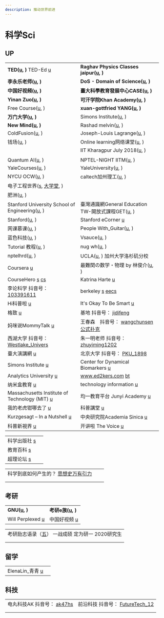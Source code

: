 ```yaml
---
description: 推动世界前进
---
```


# 科学Sci

## UP

|                                                                                                                                                                                                                  |                                                                                                                                                                                                                                                                                                                                                                |
| ---------------------------------------------------------------------------------------------------------------------------------------------------------------------------------------------------------------- | -------------------------------------------------------------------------------------------------------------------------------------------------------------------------------------------------------------------------------------------------------------------------------------------------------------------------------------------------------------- |
| **TED(**[**u**](https://www.youtube.com/c/TED/featured)**, )**   TED-Ed [u](https://www.youtube.com/channel/UCsooa4yRKGN\_zEE8iknghZA)                                                                           | **Raghav Physics Classes jaipur(**[**u**](https://www.youtube.com/channel/UCZs3xfV2LuGhVoPqrDIffqw/playlists)**, )**                                                                                                                                                                                                                                           |
| **李永乐老师(**[**u**](https://www.youtube.com/c/%E6%9D%8E%E6%B0%B8%E4%B9%90%E8%80%81%E5%B8%88/featured)**, )**                                                                                                       | **DoS - Domain of Science(**[**u**](https://www.youtube.com/c/DomainofScience/featured)**, )**                                                                                                                                                                                                                                                                 |
| **中国好视频(**[**u**](https://www.youtube.com/channel/UCCn95TJ-ghiNsJmwLoaE1gw/playlists)**, )**                                                                                                                     | **臺大科學教育發展中心CASE(**[**u**](https://www.youtube.com/user/NTUCASE/playlists)**, )**                                                                                                                                                                                                                                                                              |
| **Yinan Zuo(**[**u**](https://www.youtube.com/user/wotanxiaozuo/playlists)**, )**                                                                                                                                | **可汗学院Khan Academy(**[**u**](https://www.youtube.com/c/khanacademy/playlists)**, )**                                                                                                                                                                                                                                                                           |
| Free Course([u](https://www.youtube.com/c/FreeCourseBLGX), )                                                                                                                                                     | **xuan-gottfried YANG(**[**u**](https://www.youtube.com/channel/UC-gJF-sb0NKKOZGBnoT2r-Q/playlists)**, )**                                                                                                                                                                                                                                                     |
| **万门大学(**[**u**](https://www.youtube.com/channel/UC5jEKeMMHHM0kIRLgEDgKVA/playlists)**, )**                                                                                                                      | Simons Institute([u](https://www.youtube.com/c/SimonsInstitute/playlists), )                                                                                                                                                                                                                                                                                   |
| **New Mind(**[**u**](https://www.youtube.com/c/NewMind/videos)**, )**                                                                                                                                            | Rashad melvin([u](https://www.youtube.com/user/TheStellarmandingo/playlists), )                                                                                                                                                                                                                                                                                |
| ColdFusion([u](https://www.youtube.com/c/ColdFusion/playlists), )                                                                                                                                                | Joseph-Louis Lagrange([u](https://www.youtube.com/channel/UC6\_yO5\_oQfwelde0uEKiSZg/playlists), )                                                                                                                                                                                                                                                             |
| 钱场([u](https://www.youtube.com/channel/UC\_RIwfciCQ3gSFQkl2gnMFQ/videos), )                                                                                                                                      | Online learning网络课堂([u](https://www.youtube.com/channel/UCCJA\_0FzsiiI4lBzxn6mC4w/playlists), )                                                                                                                                                                                                                                                                |
|                                                                                                                                                                                                                  | IIT Kharagpur July 2018([u](https://www.youtube.com/channel/UCgp23vdLNaUitOkCxxVnRrg/playlists), )                                                                                                                                                                                                                                                             |
|                                                                                                                                                                                                                  |                                                                                                                                                                                                                                                                                                                                                                |
| Quantum AI([u](https://www.youtube.com/channel/UCgUUiDMmN9AsC2LyQSh\_KXw/playlists), )                                                                                                                           | NPTEL-NIGHT IITM([u](https://www.youtube.com/channel/UCYa1WtI-vb\_bx-anHdmpNfA/playlists), )                                                                                                                                                                                                                                                                   |
| YaleCourses([u](https://www.youtube.com/user/YaleCourses/playlists), )                                                                                                                                           | YaleUniversity([u](https://www.youtube.com/yale/playlists), )                                                                                                                                                                                                                                                                                                  |
| NYCU OCW([u](https://www.youtube.com/c/NYCUOCW/playlists), )                                                                                                                                                     | caltech加州理工([u](https://www.youtube.com/user/caltech/playlists), )                                                                                                                                                                                                                                                                                             |
| 电子工程世界([s](https://www.eeworld.com.cn), [大学堂](http://training.eeworld.com.cn), )                                                                                                                                 |                                                                                                                                                                                                                                                                                                                                                                |
| 肥洲([u](https://www.youtube.com/channel/UCqYcGpoltKjwTI7BmLWeX1A/videos), )                                                                                                                                       |                                                                                                                                                                                                                                                                                                                                                                |
| Stanford University School of Engineering([u](https://www.youtube.com/c/stanfordengineering/playlists), )                                                                                                        | 臺灣通識網General Education TW-開放式課程GET([u](https://www.youtube.com/channel/UCYTy5Z26SqI-FyqsETzKMOg/playlists), )                                                                                                                                                                                                                                                  |
| Stanford([u](https://www.youtube.com/c/stanford/playlists), )                                                                                                                                                    | Stanford eCorner [u](https://www.youtube.com/ecorner)                                                                                                                                                                                                                                                                                                          |
| 网课慕课([u](https://www.youtube.com/channel/UCAT883K3BObgOLlEZL9Xfmg/playlists), )                                                                                                                                  | People With\_Guitar([u](https://www.youtube.com/user/mapyeedoo/playlists), )                                                                                                                                                                                                                                                                                   |
| 蓝色科技([u](https://www.youtube.com/channel/UCNJIkbAQ3Qu3fnS4NOjBS3Q/videos), )                                                                                                                                     | Vsauce([u](https://www.youtube.com/channel/UC6nSFpj9HTCZ5t-N3Rm3-HA), )                                                                                                                                                                                                                                                                                        |
| Tutorial 教程([u](https://www.youtube.com/channel/UCG0-XeNmz5IrfVttBlPfqTg/playlists), )                                                                                                                           | nug wh([u](https://www.youtube.com/channel/UC0LYbnMWneY3apLYFKAMGGA/videos), )                                                                                                                                                                                                                                                                                 |
| nptelhrd([u](https://www.youtube.com/c/iit/playlists), )                                                                                                                                                         | UCLA([u](https://www.youtube.com/user/UCLA/playlists), ) 加州大学洛杉矶分校                                                                                                                                                                                                                                                                                             |
| Coursera [u](https://www.youtube.com/user/coursera/playlists)                                                                                                                                                    | 最難関の数学・物理 by 林俊介([u](https://www.youtube.com/channel/UCuPoqYPg5dqY5oawpYYkR\_w/playlists), )                                                                                                                                                                                                                                                                   |
| CourseHero [s](https://www.coursehero.com) [cs](https://www.coursehero.com/subjects/computer-science/)                                                                                                           | Katrina Harte [u](https://www.youtube.com/c/KatrinaHarteFlippedLearning/playlists)                                                                                                                                                                                                                                                                             |
| 李论科学 抖音号： [103391611](https://www.douyin.com/user/MS4wLjABAAAA178XQjV85eh8zMbSBCfrKnN\_UVDdBxDsTeegMQeRLJM?enter\_from=recommend\&enter\_method=video\_title\&from\_gid=7017275665384787204\&is\_full\_screen=0) | berkeley [s](https://www.berkeley.edu) [eecs](http://people.eecs.berkeley.edu)                                                                                                                                                                                                                                                                                 |
| Hi科普啦 [u](https://www.youtube.com/channel/UC5t76gL-Bobiefx761AACtA/playlists)                                                                                                                                    | It's Okay To Be Smart [u](https://www.youtube.com/c/itsokaytobesmart/playlists)                                                                                                                                                                                                                                                                                |
| 格致 [u](https://www.youtube.com/channel/UCkPTPJ\_Xe17uG2FAT84z6uQ/playlists)                                                                                                                                      | 基地 抖音号： [jidifeng](https://www.douyin.com/user/MS4wLjABAAAAFTNkHANuPtZKteVQsBaMwaIHoSMh3nxqJDOXEDHUnlg?enter\_from=recommend\&enter\_method=video\_title\&from\_gid=7016120707205631239\&is\_full\_screen=0)                                                                                                                                                   |
| 妈咪说MommyTalk [u](https://www.youtube.com/channel/UCLROLAN8kmU7tGQDs6KH-bQ)                                                                                                                                       | 王春森　抖音号： [wangchunsen](https://www.douyin.com/user/MS4wLjABAAAAeHn9VjElypcdK72TB1sLsdGs2iwnPDgIRTo9XmThUMLujrwxhol\_-hfJMhXWk0EF?author\_id=103699672143\&enter\_from=recommend\&enter\_method=comment\&from\_gid=7016120707205631239\&group\_id=7016120707205631239)　[公式扑克](https://www.douyin.com/video/6921728702338305280?previous\_page=others\_homepage) |
| 西湖大学  抖音号： [Westlake\_Univers](https://www.douyin.com/user/MS4wLjABAAAAYrHawx9x1QLa0-PHGdbiUsemNEiQ6ZGVz-vHb73TyJSerf4wcWXxBy7z8b1ApVKg)                                                                         | 朱一明老师 抖音号： [zhuyiming1202](https://www.douyin.com/user/MS4wLjABAAAAOlL9f6XO8sp3Fc6tnd--o6xL9mazdlfu6REz9bAFO14?enter\_from=follow\&enter\_method=video\_title\&from\_gid=7015602937753767182\&is\_full\_screen=0)                                                                                                                                              |
| 臺大演講網 [u](https://www.youtube.com/c/%E5%8F%B0%E5%A4%A7%E6%BC%94%E8%AC%9B%E7%B6%B2/playlists)                                                                                                                     | 北京大学 抖音号： [PKU\_1898](https://www.douyin.com/user/MS4wLjABAAAA0p2KVQFjTJBJQXglI8tc6OOt4i9O-j9Bd7GMki9NWo8)                                                                                                                                                                                                                                                     |
| Simons Institute [u](https://www.youtube.com/c/SimonsInstituteTOC/playlists)                                                                                                                                     | Center for Dynamical Biomarkers [u](https://www.youtube.com/channel/UCS3sW5pzxY0FTXK13plwnyA/playlists)                                                                                                                                                                                                                                                        |
| Analytics University [u](https://www.youtube.com/c/AnalyticsUniversity/playlists)                                                                                                                                | www.ed2kers.com [bt](https://btsow.rest/search/www.ed2kers.com/page/1)                                                                                                                                                                                                                                                                                         |
| 纳米盒教育 [u](https://www.youtube.com/c/%E7%BA%B3%E7%B1%B3%E7%9B%92%E6%95%99%E8%82%B2/playlists)                                                                                                                     | technology information [u](https://www.youtube.com/c/%E5%B0%8F%E6%98%8E%E6%95%99%E8%82%B2%E9%9B%86%E5%9B%A2/playlists)                                                                                                                                                                                                                                         |
| Massachusetts Institute of Technology (MIT) [u](https://www.youtube.com/c/mit)                                                                                                                                   | 均一教育平台 Junyi Academy [u](https://www.youtube.com/user/JunyiAcademy/playlists)                                                                                                                                                                                                                                                                                  |
| 我的老虎钳哪去了 [u](https://www.youtube.com/channel/UCVUzyokaVNySR20YdZbi-ZA/videos)                                                                                                                                    | 科普講堂 [u](https://www.youtube.com/user/dracoamos/playlists)                                                                                                                                                                                                                                                                                                     |
| Kurzgesagt – In a Nutshell [u](https://www.youtube.com/c/inanutshell)                                                                                                                                            | 中央研究院Academia Sinica [u](https://www.youtube.com/channel/UCPk594oZYMU4Eak7By5wHyQ/playlists)                                                                                                                                                                                                                                                                   |
| 科普新視界 [u](https://www.youtube.com/@user-ju2jn2zr8v/playlists)                                                                                                                                                    | 开讲啦 The Voice [u](https://www.youtube.com/user/kaijiangla)                                                                                                                                                                                                                                                                                                     |

|                                          |   |
| ---------------------------------------- | - |
| 科学出版社 [s](https://www.ecsponline.com/)   |   |
| 教育百科 [s](http://pedia.cloud.edu.tw/)     |   |
| 超理论坛 [s](https://chaoli.club/index.php/) |   |

|                                                                   |   |   |
| ----------------------------------------------------------------- | - | - |
| 科学到底如何产生的？ [思想史万有引力](https://www.youtube.com/watch?v=uhWWwCEZH8A) |   |   |
|                                                                   |   |   |
|                                                                   |   |   |

## 考研

|                                                                                            |                                                                                              |
| ------------------------------------------------------------------------------------------ | -------------------------------------------------------------------------------------------- |
| **GNU(**[**u**](https://www.youtube.com/channel/UCrnHNeGtmkvoCVzjMgp36Tg/playlists)**, )** | **考研e族(**[**u**](https://www.youtube.com/channel/UCumvu1nun2Hr\_0y7MzrN2YA/playlists)**, )** |
| Will Perplexed [u](https://www.youtube.com/channel/UCSG1txFm7lTWc4SP9ycPepg/playlists)     | 中国好视频 [u](https://www.youtube.com/channel/UCCn95TJ-ghiNsJmwLoaE1gw/playlists)                |

|                                                                                 |
| ------------------------------------------------------------------------------- |
| 考研励志语录（[五](https://www.douyin.com/video/7026009374837443875)） 一战成硕 定为研一 2020研究生 |
|                                                                                 |
|                                                                                 |

## 留学

|                                                                |   |
| -------------------------------------------------------------- | - |
| ElenaLin\_青青 [u](https://www.youtube.com/c/ElenaLin/playlists) |   |

## 科技

|                                                                                                                                                                                                                                     |                                                                                                                                                                                                                      |
| ----------------------------------------------------------------------------------------------------------------------------------------------------------------------------------------------------------------------------------- | -------------------------------------------------------------------------------------------------------------------------------------------------------------------------------------------------------------------- |
| 电丸科技AK 抖音号： [ak47hs](https://www.douyin.com/user/MS4wLjABAAAAWIIzwz5i3rRNAuyi76FSNJC7OZETgiNDLi9EJUs8J8Vj4R4M3Wl0wslb7UxAXs8Z?enter\_from=recommend\&enter\_method=video\_title\&from\_gid=7018081817072880927\&is\_full\_screen=0) | 前沿科技 抖音号： [FutureTech\_12](https://www.douyin.com/user/MS4wLjABAAAA01CMIgh08j40pcuVZAdxLUSfSNPpXkHZXgxdZbhQy00?enter\_from=recommend\&enter\_method=video\_title\&from\_gid=7015867501879840037\&is\_full\_screen=0) |
|                                                                                                                                                                                                                                     |                                                                                                                                                                                                                      |
|                                                                                                                                                                                                                                     |                                                                                                                                                                                                                      |
